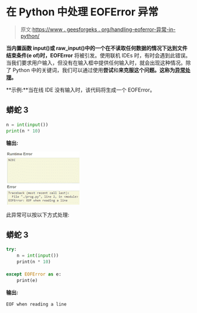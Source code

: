 # 在 Python 中处理 EOFError 异常

> 原文:[https://www . geesforgeks . org/handling-eoferror-异常-in-python/](https://www.geeksforgeeks.org/handling-eoferror-exception-in-python/)

**当内置函数 input()或 raw_input()中的一个在不读取任何数据的情况下达到文件结束条件(e of)时，EOFError** 将被引发。使用联机 IDEs 时，有时会遇到此错误。当我们要求用户输入，但没有在输入框中提供任何输入时，就会出现这种情况。除了 Python 中的关键词，我们可以通过使用**尝试**和**来克服这个问题。这称为[异常处理](https://www.geeksforgeeks.org/python-exception-handling/)。**

**示例:**当在线 IDE 没有输入时，该代码将生成一个 EOFError。

## 蟒蛇 3

```py
n = int(input())
print(n * 10)
```

**输出:**

![](img/62f77b1352d19887f7b9409d00582da0.png)

此异常可以按以下方式处理:

## 蟒蛇 3

```py
try:
    n = int(input())
    print(n * 10)

except EOFError as e:
    print(e)
```

**输出:**

```py
EOF when reading a line
```